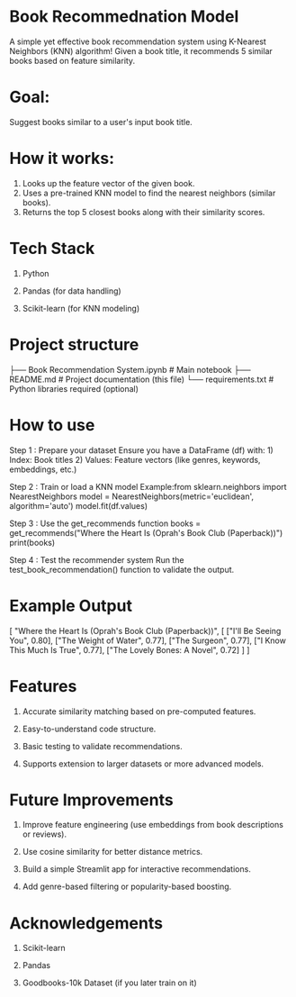 # Book Recommednation Model 

A simple yet effective book recommendation system using K-Nearest Neighbors (KNN) algorithm!
Given a book title, it recommends 5 similar books based on feature similarity.


# Goal:

Suggest books similar to a user's input book title.

#  How it works:
1) Looks up the feature vector of the given book.
2) Uses a pre-trained KNN model to find the nearest neighbors (similar books).
3) Returns the top 5 closest books along with their similarity scores.

#  Tech Stack
1) Python

2) Pandas (for data handling)

3) Scikit-learn (for KNN modeling)

# Project structure 
├── Book Recommendation System.ipynb  # Main notebook
├── README.md                         # Project documentation (this file)
└── requirements.txt                  # Python libraries required (optional)


#  How to use 

Step 1 : Prepare your dataset
         Ensure you have a DataFrame (df) with:
         1) Index: Book titles
         2) Values: Feature vectors (like genres, keywords, embeddings, etc.)

Step 2 : Train or load a KNN model
         Example:from sklearn.neighbors import NearestNeighbors
         model = NearestNeighbors(metric='euclidean', algorithm='auto')
         model.fit(df.values)

Step 3 : Use the get_recommends function
         books = get_recommends("Where the Heart Is (Oprah's Book Club (Paperback))")
         print(books)

Step 4 : Test the recommender system
         Run the test_book_recommendation() function to validate the output. 

# Example Output
[
  "Where the Heart Is (Oprah's Book Club (Paperback))",
  [
    ["I'll Be Seeing You", 0.80],
    ["The Weight of Water", 0.77],
    ["The Surgeon", 0.77],
    ["I Know This Much Is True", 0.77],
    ["The Lovely Bones: A Novel", 0.72]
  ]
]
#  Features
1) Accurate similarity matching based on pre-computed features.

2) Easy-to-understand code structure.

3) Basic testing to validate recommendations.

4) Supports extension to larger datasets or more advanced models.

#  Future Improvements
1) Improve feature engineering (use embeddings from book descriptions or reviews).

2) Use cosine similarity for better distance metrics.

3) Build a simple Streamlit app for interactive recommendations.

4) Add genre-based filtering or popularity-based boosting.

#  Acknowledgements
1) Scikit-learn

2) Pandas

3) Goodbooks-10k Dataset (if you later train on it)

